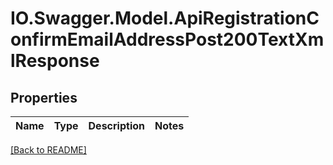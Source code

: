 # IO.Swagger.Model.ApiRegistrationConfirmEmailAddressPost200TextXmlResponse
## Properties

Name | Type | Description | Notes
------------ | ------------- | ------------- | -------------

 [[Back to README]](../README.md)

